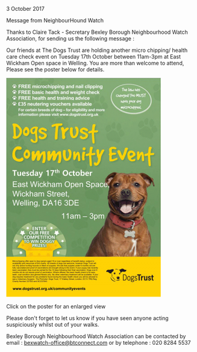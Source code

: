 3 October 2017

Message from NeighbourHound Watch

Thanks to Claire Tack - Secretary Bexley Borough Neighbourhood Watch Association, for sending us the following message :

Our friends at The Dogs Trust are holding another micro chipping/ health care check event on Tuesday 17th October between 11am-3pm at East Wickham Open space in Welling. You are more than welcome to attend, Please see the poster below for details.

[](http://www.northcrayresidents.org.uk/posters/poster119.pdf)

![Image](images/nm0307_1.gif)

Click on the poster for an enlarged view

Please don't forget to let us know if you have seen anyone acting suspiciously whilst out of your walks.

Bexley Borough Neighbourhood Watch Association can be contacted by email : bexwatch-office@btconnect.com or by telephone : 020 8284 5537
